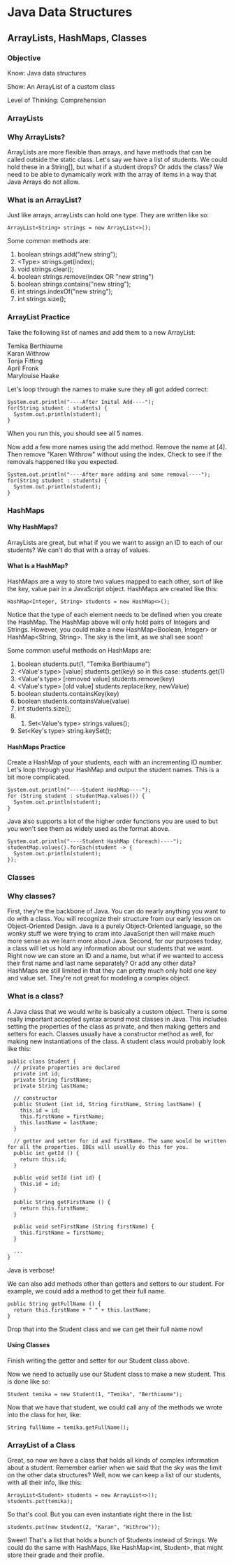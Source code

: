 # Java Data Structures
## ArrayLists, HashMaps, Classes

### Objective

Know: Java data structures

Show: An ArrayList of a custom class

Level of Thinking: Comprehension

### ArrayLists
### Why ArrayLists?
ArrayLists are more flexible than arrays, and have methods that can be called outside the static class.
Let's say we have a list of students. We could hold these in a String[], but what if a student drops? Or adds the class? We need to be able to dynamically work with the array of items in a way that Java Arrays do not allow.
### What is an ArrayList?
Just like arrays, arrayLists can hold one type. They are written like so:

    ArrayList<String> strings = new ArrayList<>();

Some common methods are:

1. boolean strings.add("new string");
1. &lt;Type&gt; strings.get(index);
1. void strings.clear();
1. boolean strings.remove(index OR "new string")
1. boolean strings.contains("new string");
1. int strings.indexOf("new string");
1. int strings.size();

### ArrayList Practice
Take the following list of names and add them to a new ArrayList<String>:

Temika Berthiaume  
Karan Withrow  
Tonja Fitting  
April Fronk  
Marylouise Haake

Let's loop through the names to make sure they all got added correct:

    System.out.println("----After Inital Add----");
    for(String student : students) {
      System.out.println(student);
    }
    
When you run this, you should see all 5 names.

Now add a few more names using the add method. Remove the name at [4]. Then remove "Karen Withrow" without using the index.  Check to see if the removals happened like you expected.

    System.out.println("----After more adding and some removal----");
    for(String student : students) {
      System.out.println(student);
    }

### HashMaps
#### Why HashMaps?
ArrayLists are great, but what if you we want to assign an ID to each of our students? We can't do that with a array of values.
#### What is a HashMap?
HashMaps are a way to store two values mapped to each other, sort of like the key, value pair in a JavaScript object.
HashMaps are created like this:

    HashMap<Integer, String> students = new HashMap<>();
    
Notice that the type of each element needs to be defined when you create the HashMap. The HashMap above will only hold pairs of Integers and Strings. However, you could make a new HashMap<Boolean, Integer> or HashMap<String, String>. The sky is the limit, as we shall see soon!

Some common useful methods on HashMaps are:

1. boolean students.put(1, "Temika Berthiaume")
1. &lt;Value's type&gt; [value] students.get(key) so in this case: students.get(1)
1. &lt;Value's type&gt; [removed value] students.remove(key)
1. &lt;Value's type&gt; [old value] students.replace(key, newValue)
1. boolean students.containsKey(key)
1. boolean students.containsValue(value)
1. int students.size();
2. 1. Set&lt;Value's type&gt; strings.values();
1. Set&lt;Key's type&gt; string.keySet();

#### HashMaps Practice
Create a HashMap of your students, each with an incrementing ID number.
Let's loop through your HashMap and output the student names. This is a bit more complicated.

    System.out.println("----Student HashMap----");
    for (String student : studentMap.values()) {
      System.out.println(student);
    }

Java also supports a lot of the higher order functions you are used to but you won't see them as widely used as the format above.

    System.out.println("----Student HashMap (foreach)----");
    studentMap.values().forEach(student -> {
      System.out.println(student);
    });

### Classes
### Why classes?
First, they're the backbone of Java. You can do nearly anything you want to do with a class. You will recognize their structure from our early lesson on Object-Oriented Design. Java is a purely Object-Oriented language, so the wonky stuff we were trying to cram into JavaScript then will make much more sense as we learn more about Java.
Second, for our purposes today, a class will let us hold any information about our students that we want. Right now we can store an ID and a name, but what if we wanted to access their first name and last name separately? Or add any other data? HashMaps are still limited in that they can pretty much only hold one key and value set. They're not great for modeling a complex object.
### What is a class?
A Java class that we would write is basically a custom object. There is some really important accepted syntax around most classes in Java. This includes setting the properties of the class as private, and then making getters and setters for each. Classes usually have a constructor method as well, for making new instantiations of the class. A student class would probably look like this:

    public class Student {
      // private properties are declared
      private int id;
      private String firstName;
      private String lastName;

      // constructor
      public Student (int id, String firstName, String lastName) {
        this.id = id;
        this.firstName = firstName;
        this.lastName = lastName;
      }

      // getter and setter for id and firstName. The same would be written for all the properties. IDEs will usually do this for you.
      public int getId () {
        return this.id;
      }

      public void setId (int id) {
        this.id = id;
      }

      public String getFirstName () {
        return this.firstName;
      }

      public void setFirstName (String firstName) {
        this.firstName = firstName;
      }

      ...
    }

Java is verbose!

We can also add methods other than getters and setters to our student. For example, we could add a method to get their full name.

    public String getFullName () {
      return this.firstName + " " + this.lastName;
    }
Drop that into the Student class and we can get their full name now!

#### Using Classes
Finish writing the getter and setter for our Student class above.

Now we need to actually use our Student class to make a new student. This is done like so:

    Student temika = new Student(1, "Temika", "Berthiaume");

Now that we have that student, we could call any of the methods we wrote into the class for her, like:

    String fullName = temika.getFullName();

### ArrayList of a Class
Great, so now we have a class that holds all kinds of complex information about a student. Remember earlier when we said that the sky was the limit on the other data structures? Well, now we can keep a list of our students, with all their info, like this:

    ArrayList<Student> students = new ArrayList<>();
    students.put(temika);

So that's cool. But you can even instantiate right there in the list:

    students.put(new Student(2, "Karan", "Withrow"));

Sweet!
That's a list that holds a bunch of Students instead of Strings. We could do the same with HashMaps, like HashMap<int, Student>, that might store their grade and their profile.

